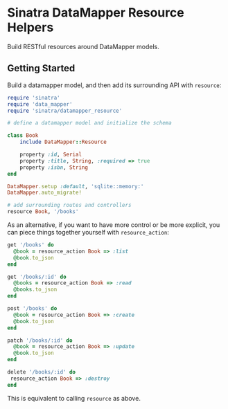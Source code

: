 # Sinatra DataMapper Resource Helpers

Build RESTful resources around DataMapper models.

## Getting Started

Build a datamapper model, and then add its surrounding API with `resource`:

```ruby
require 'sinatra'
require 'data_mapper'
require 'sinatra/datamapper_resource'

# define a datamapper model and initialize the schema

class Book
    include DataMapper::Resource

    property :id, Serial
    property :title, String, :required => true
    property :isbn, String
end

DataMapper.setup :default, 'sqlite::memory:'
DataMapper.auto_migrate!

# add surrounding routes and controllers
resource Book, '/books'
```

As an alternative, if you want to have more control or be more explicit, you can piece things together yourself with `resource_action`:

```ruby
get '/books' do
  @book = resource_action Book => :list
  @book.to_json
end

get '/books/:id' do
  @books = resource_action Book => :read
  @books.to_json
end

post '/books' do
  @book = resource_action Book => :create
  @book.to_json
end

patch '/books/:id' do
  @book = resource_action Book => :update
  @book.to_json
end

delete '/books/:id' do
 resource_action Book => :destroy
end
```

This is equivalent to calling `resource` as above.

